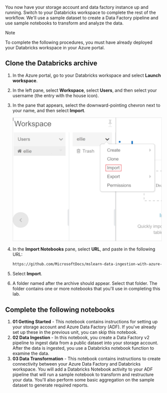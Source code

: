 You now have your storage account and data factory instance up and running. Switch to your Databricks workspace to complete the rest of the workflow. We'll use a sample dataset to create a Data Factory pipeline and use sample notebooks to transform and analyze the data. 

> [!NOTE]
> To complete the following procedures, you must have already deployed your Databricks workspace in your Azure portal.

## Clone the Databricks archive

1. In the Azure portal, go to your Databricks workspace and select **Launch workspace**.
1. In the left pane, select **Workspace**, select **Users**, and then select your username (the entry with the house icon).
1. In the pane that appears, select the downward-pointing chevron next to your name, and then select **Import**.

    ![A screenshot showing the menu option to import the archive](../media/import-archive.png)

1. In the **Import Notebooks** pane, select **URL**, and paste in the following URL:

   ```html
   https://github.com/MicrosoftDocs/mslearn-data-ingestion-with-azure-data-factory/blob/master/DBC/03-Data-Ingestion-Via-ADF.dbc?raw=true
   ```

1. Select **Import**.
1. A folder named after the archive should appear. Select that folder. The folder contains one or more notebooks that you'll use in completing this lab.

## Complete the following notebooks

1. **01 Getting Started** - This notebook contains instructions for setting up your storage account and Azure Data Factory (ADF). If you've already set up these in the previous unit, you can skip this notebook.
1. **02 Data Ingestion** - In this notebook, you create a Data Factory v2 pipeline to ingest data from a public dataset into your storage account. After the data is ingested, you use a Databricks notebook function to examine the data.
1. **03 Data Transformation** - This notebook contains instructions to create connectivity between your Azure Data Factory and Databricks workspace. You will add a Databricks Notebook activity to your ADF pipeline that will run a sample notebook to transform and restructure your data. You'll also perform some basic aggregation on the sample dataset to generate required reports.